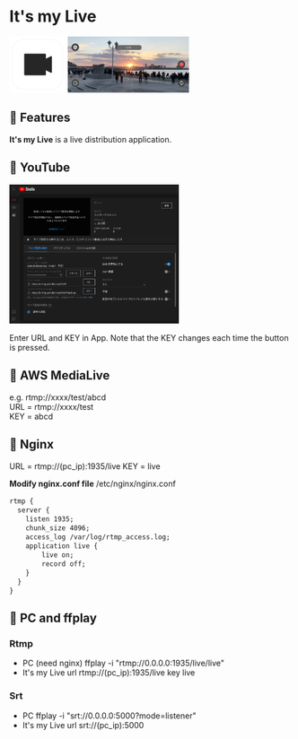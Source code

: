 # It's my Live

<img src='img/01.png' height=100px>
<img src='img/02.png' height=100px>

## :blue_book: Features

**It's my Live** is a live distribution application.

## :blue_book: YouTube
<img src='img/03.png' width=60%>

Enter URL and KEY in App. Note that the KEY changes each time the button is pressed.

## :blue_book: AWS MediaLive

e.g. rtmp://xxxx/test/abcd  
URL = rtmp://xxxx/test  
KEY = abcd

## :blue_book: Nginx

URL = rtmp://(pc_ip):1935/live
KEY = live

**Modify nginx.conf file**
/etc/nginx/nginx.conf

```
rtmp {
  server {
    listen 1935;
    chunk_size 4096;
    access_log /var/log/rtmp_access.log;
    application live { 
        live on;
        record off;
    }
  }
}
```

## :blue_book: PC and ffplay
### Rtmp
- PC (need nginx)
  ffplay -i "rtmp://0.0.0.0:1935/live/live"
- It's my Live
  url rtmp://(pc_ip):1935/live
  key live

### Srt
- PC 
  ffplay -i "srt://0.0.0.0:5000?mode=listener"
- It's my Live
  url srt://(pc_ip):5000

